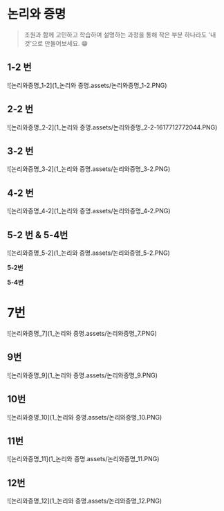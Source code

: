 # 논리와 증명

> 조원과 함께 고민하고 학습하며 설명하는 과정을 통해 작은 부분 하나라도 '내 것'으로 만들어보세요. 😁



## 1-2 번

![논리와증명_1-2](1_논리와 증명.assets/논리와증명_1-2.PNG)                              






## 2-2 번  

![논리와증명_2-2](1_논리와 증명.assets/논리와증명_2-2-1617712772044.PNG)






## 3-2 번

![논리와증명_3-2](1_논리와 증명.assets/논리와증명_3-2.PNG)




## 4-2 번

![논리와증명_4-2](1_논리와 증명.assets/논리와증명_4-2.PNG)



## 5-2 번 & 5-4번

![논리와증명_5-2](1_논리와 증명.assets/논리와증명_5-2.PNG)

**5-2번**



**5-4번**



# 7번

![논리와증명_7](1_논리와 증명.assets/논리와증명_7.PNG)




## 9번

![논리와증명_9](1_논리와 증명.assets/논리와증명_9.PNG)





## 10번

![논리와증명_10](1_논리와 증명.assets/논리와증명_10.PNG)





## 11번

![논리와증명_11](1_논리와 증명.assets/논리와증명_11.PNG)







## 12번

![논리와증명_12](1_논리와 증명.assets/논리와증명_12.PNG)

